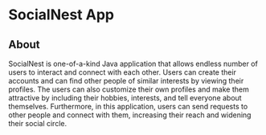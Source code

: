 # SocialNest App
 
## About
SocialNest is one-of-a-kind Java application that allows endless number of users to interact and connect with each other. Users can create their accounts and can find other people of similar interests by viewing their profiles. The users can also customize their own profiles and make them attractive by including their hobbies, interests, and tell everyone about themselves. Furthermore, in this application, users can send requests to other people and connect with them, increasing their reach and widening their social circle.
